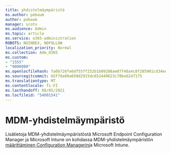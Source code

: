 ```yaml
---
title: yhdistelmäympäristö
ms.author: pebaum
author: pebaum
manager: scotv
ms.audience: Admin
ms.topic: article
ms.service: o365-administration
ROBOTS: NOINDEX, NOFOLLOW
localization_priority: Normal
ms.collection: Adm_O365
ms.custom:
- "1555"
- "9000080"
ms.openlocfilehash: fa0b726fe6df55ff252b1b09208ae07f48a4c8f285901cd34ee356fd842b0507
ms.sourcegitcommit: b5f7da89a650d2915dc652449623c78be6247175
ms.translationtype: MT
ms.contentlocale: fi-FI
ms.lasthandoff: 08/05/2021
ms.locfileid: "54001541"
---
```

# <a name="hybrid-mdm"></a>MDM-yhdistelmäympäristö

Lisätietoja MDM-yhdistelmäympäristöstä Microsoft Endpoint Configuration Manager ja Microsoft Intune on kohdassa MDM-yhdistelmäympäristön [määrittäminen Configuration Managerin](https://docs.microsoft.com/configmgr/mdm/deploy-use/setup-hybrid-mdm)ja Microsoft Intune.